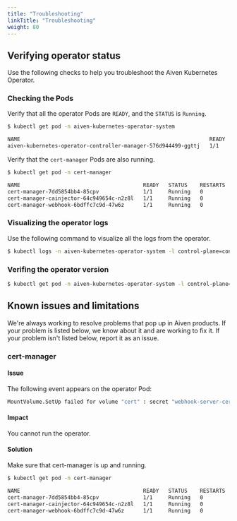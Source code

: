 ```yaml
---
title: "Troubleshooting"
linkTitle: "Troubleshooting"
weight: 80
---
```


## Verifying operator status
Use the following checks to help you troubleshoot the Aiven Kubernetes Operator.

### Checking the Pods
Verify that all the operator Pods are `READY`, and the `STATUS` is `Running`.
```bash
$ kubectl get pod -n aiven-kubernetes-operator-system 

NAME                                                            READY   STATUS    RESTARTS   AGE
aiven-kubernetes-operator-controller-manager-576d944499-ggttj   1/1     Running   0          12m
```

Verify that the `cert-manager` Pods are also running.
```bash
$ kubectl get pod -n cert-manager

NAME                                       READY   STATUS    RESTARTS   AGE
cert-manager-7dd5854bb4-85cpv              1/1     Running   0          76s
cert-manager-cainjector-64c949654c-n2z8l   1/1     Running   0          77s
cert-manager-webhook-6bdffc7c9d-47w6z      1/1     Running   0          76s
```

### Visualizing the operator logs
Use the following command to visualize all the logs from the operator.
```bash
$ kubectl logs -n aiven-kubernetes-operator-system -l control-plane=controller-manager
```

### Verifing the operator version
```bash
$ kubectl get pod -n aiven-kubernetes-operator-system -l control-plane=controller-manager -o jsonpath="{.items[0].spec.containers[0].image}"
```

## Known issues and limitations
We're always working to resolve problems that pop up in Aiven products. 
If your problem is listed below, we know about it and are working to fix it. If your problem isn't listed below, report it as an issue.

### cert-manager
#### Issue
The following event appears on the operator Pod:
```bash
MountVolume.SetUp failed for volume "cert" : secret "webhook-server-cert" not found
```

#### Impact
You cannot run the operator. 

#### Solution
Make sure that cert-manager is up and running.
```bash
$ kubectl get pod -n cert-manager

NAME                                       READY   STATUS    RESTARTS   AGE
cert-manager-7dd5854bb4-85cpv              1/1     Running   0          76s
cert-manager-cainjector-64c949654c-n2z8l   1/1     Running   0          77s
cert-manager-webhook-6bdffc7c9d-47w6z      1/1     Running   0          76s
```
